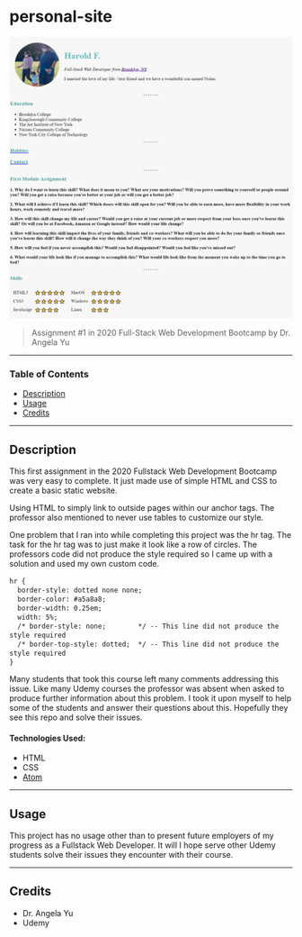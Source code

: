 # personal-site
<!-- ![personal-site-preview](images/markdown-preview.png) -->
<img src="images/markdown-preview.png" alt="Markdown Preview" style="height: 500px; width:530px;"/>

> Assignment #1 in 2020 Full-Stack Web Development Bootcamp by Dr. Angela Yu
___

### Table of Contents

- [Description](#description)
- [Usage](#usage)
- [Credits](#credits)
___

## Description

This first assignment in the 2020 Fullstack Web Development Bootcamp was very easy to complete. It just made use of simple HTML and CSS to create a basic static website.

Using HTML to simply link to outside pages within our anchor tags. The professor also mentioned to never use tables to customize our style.

One problem that I ran into while completing this project was the hr tag. The task for the hr tag was to just make it look like a row of circles. The professors code did not produce the style required so I came up with a solution and used my own custom code.

```
hr {
  border-style: dotted none none;
  border-color: #a5a8a8;
  border-width: 0.25em;
  width: 5%;
  /* border-style: none;        */ -- This line did not produce the style required
  /* border-top-style: dotted;  */ -- This line did not produce the style required
}
```
Many students that took this course left many comments addressing this issue. Like many Udemy courses the professor was absent when asked to produce further information about this problem. I took it upon myself to help some of the students and answer their questions about this. Hopefully they see this repo and solve their issues.

#### Technologies Used:
- HTML
- CSS
- <a href="https://atom.io/">Atom</a>
___

## Usage
This project has no usage other than to present future employers of my progress as a Fullstack Web Developer. It will I hope serve other Udemy students solve their issues they encounter with their course.
___

## Credits
- Dr. Angela Yu
- Udemy
